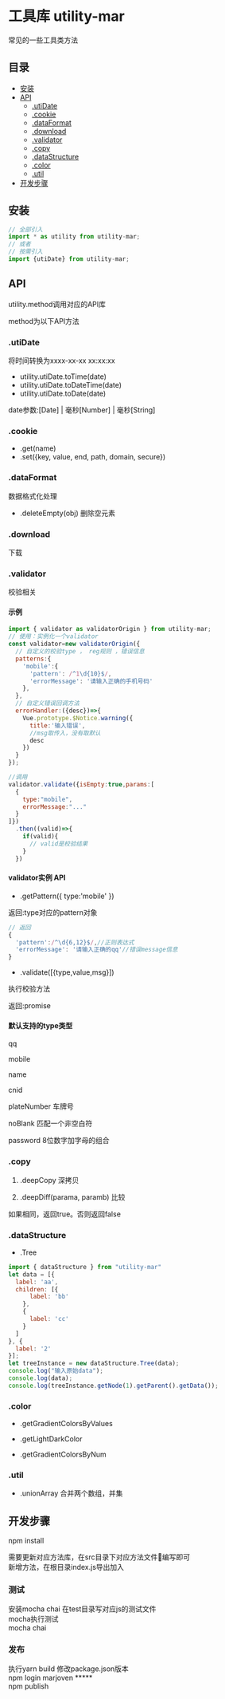 # 工具库 utility-mar

常见的一些工具类方法

## 目录

- [安装](#安装)
- [API](#API)
  - [.utiDate](#.utiDate)
  - [.cookie](#.cookie)
  - [.dataFormat](#.dataFormat)
  - [.download](#.download)
  - [.validator](#.validator)
  - [.copy](#.copy)
  - [.dataStructure](#.dataStructure)
  - [.color](#.color)
  - [.util](#.util)
- [开发步骤](#开发步骤)

## 安装

```javascript
// 全部引入
import * as utility from utility-mar;
// 或者
// 按需引入
import {utiDate} from utility-mar;
```

## API

utility.method调用对应的API库

method为以下API方法

### .utiDate

将时间转换为xxxx-xx-xx xx:xx:xx  

* utility.utiDate.toTime(date)
* utility.utiDate.toDateTime(date)
* utility.utiDate.toDate(date)

date参数:[Date] | 毫秒[Number] | 毫秒[String]

### .cookie

* .get(name)
* .set({key, value, end, path, domain, secure})

### .dataFormat

数据格式化处理

* .deleteEmpty(obj) 删除空元素

### .download

 下载

### .validator

校验相关

#### 示例

```javascript
import { validator as validatorOrigin } from utility-mar;
// 使用：实例化一个validator
const validator=new validatorOrigin({
  // 自定义的校验type ， reg规则 ，错误信息
  patterns:{
    'mobile':{
      'pattern': /^1\d{10}$/,
      'errorMessage': '请输入正确的手机号码'
    },
  },
  // 自定义错误回调方法
  errorHandler:({desc})=>{
    Vue.prototype.$Notice.warning({
      title:'输入错误',
      //msg取传入，没有取默认
      desc
    })
  }
});

//调用
validator.validate({isEmpty:true,params:[
  {
    type:"mobile",
    errorMessage:"..."
  }
]})
  .then((valid)=>{
    if(valid){
      // valid是校验结果
    }
  })
```

#### validator实例 API  

* .getPattern({
      type:'mobile'
   })

返回:type对应的pattern对象

```js
// 返回
{
  'pattern':/^\d{6,12}$/,//正则表达式
  'errorMessage': '请输入正确的qq'//错误message信息
}
```

* .validate([{type,value,msg}])

执行校验方法

返回:promise

#### 默认支持的type类型

qq

mobile

name

cnid

plateNumber 车牌号

noBlank 匹配一个非空白符

password 8位数字加字母的组合

### .copy

1. .deepCopy 深拷贝

2. .deepDiff(parama, paramb) 比较

如果相同，返回true。否则返回false

### .dataStructure

- .Tree
<!-- 树结构数据结构 -->

```js
import { dataStructure } from "utility-mar"
let data = [{
  label: 'aa',
  children: [{
      label: 'bb'
    },
    {
      label: 'cc'
    }
  ]
}, {
  label: '2'
}];
let treeInstance = new dataStructure.Tree(data);
console.log("输入原始data");
console.log(data);
console.log(treeInstance.getNode(1).getParent().getData());
```

### .color

- .getGradientColorsByValues

- .getLightDarkColor

- .getGradientColorsByNum

### .util

- .unionArray  合并两个数组，并集

## 开发步骤

npm install

需要更新对应方法库，在src目录下对应方法文件编写即可  
新增方法，在根目录index.js导出加入

### 测试

安装mocha chai
在test目录写对应js的测试文件  
mocha执行测试  
mocha
chai

### 发布

执行yarn build
修改package.json版本  
npm login  marjoven  *****  
npm publish
